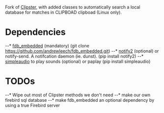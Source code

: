 Fork of [Clipster](https://github.com/mrichar1/clipster), with added classes to automatically search a local database
for matches in CLIPBOAD clipboad (Linux only).

# Dependencies
--* [fdb_embedded](https://github.com/andrewleech/fdb_embedded) (mandatory) (git clone https://github.com/andrewleech/fdb_embedded.git)
--* [notify2](https://pypi.python.org/pypi/notify2) (optional) or notify-send. A notifcation daemon (ie. dunst). (pip install notify2)
--* [simpleaudio](https://pypi.python.org/pypi/simpleaudio/) to play sounds (optional) or paplay (pip install simpleaudio)


# TODOs
--* Wipe out most of Clipster methods we don't need
--* make our own firebird sql database
--* make fdb_embedded an optional dependency by using a true Firebird server
